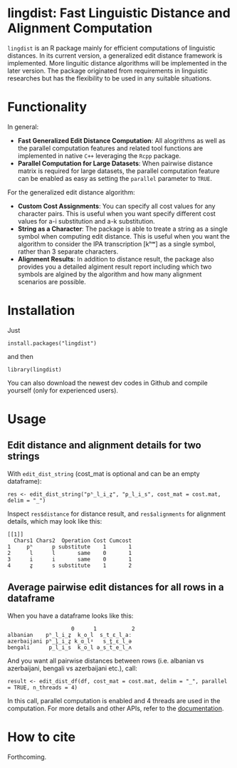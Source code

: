 # lingdist: Fast Linguistic Distance and Alignment Computation

`lingdist` is an R package mainly for efficient computations of linguistic distances. In its current version, a generalized edit distance framework is implemented. More linguitic distance algorithms will be implemented in the later version. The package originated from requirements in linguistic researches but has the flexibility to be used in any suitable situations.

# Functionality

In general:
- **Fast Generalized Edit Distance Computation**: All alogrithms as well as the parallel computation features and related tool functions are implemented in native `C++` leveraging the `Rcpp` package.
- **Parallel Computation for Large Datasets**: When pairwise distance matrix is required for large datasets, the parallel computation feature can be enabled as easy as setting the `parallel` parameter to `TRUE`.

For the generalized edit distance algorithm:
- **Custom Cost Assignments**: You can specify all cost values for any character pairs. This is useful when you want specify different cost values for a-i substitution and a-k substitution.
- **String as a Character**: The package is able to treate a string as a single symbol when computing edit distance. This is useful when you want the algorithm to consider the IPA transcription \[kʰʷ\] as a single symbol, rather than 3 separate characters.
- **Alignment Results**: In addition to distance result, the package also provides you a detailed algiment result report including which two symbols are algined by the algorithm and how many alignment scenarios are possible.

# Installation

Just

```
install.packages("lingdist")
```

and then

```
library(lingdist)
```

You can also download the newest dev codes in Github and compile yourself (only for experienced users).

# Usage

## Edit distance and alignment details for two strings

With `edit_dist_string` (cost_mat is optional and can be an empty dataframe):

```
res <- edit_dist_string("pʰ_l_i_z̥", "p_l_i_s", cost_mat = cost.mat, delim = "_")
```

Inspect `res$distance` for distance result, and `res$alignments` for alignment details, which may look like this:

```
[[1]]
  Chars1 Chars2  Operation Cost Cumcost
1     pʰ      p substitute    1       1
2      l      l       same    0       1
3      i      i       same    0       1
4      z̥      s substitute    1       2
```

## Average pairwise edit distances for all rows in a dataframe

When you have a dataframe looks like this:

```
                    0      1           2
albanian    pʰ_l_i_z̥  k_o_l  s_t_ɛ_l_aː
azerbaijani pʰ_l̥_i_z̥ k_ɑ_lˠ   s_t̪_ɛ_l_ə
bengali      p_l_i_s  k_o_l ə_s_t_e_l_ʌ
```

And you want all pairwise distances between rows (i.e. albanian vs azerbaijani, bengali vs azerbaijani etc.), call:

```
result <- edit_dist_df(df, cost_mat = cost.mat, delim = "_", parallel = TRUE, n_threads = 4)
```

In this call, parallel computation is enabled and 4 threads are used in the computation. For more details and other APIs, refer to the [documentation](https://cran.r-project.org/web/packages/lingdist/lingdist.pdf).

# How to cite

Forthcoming.